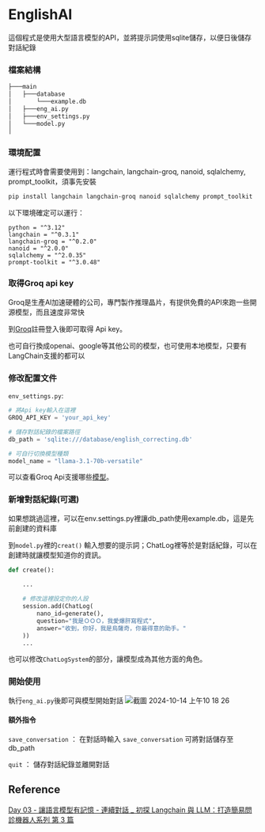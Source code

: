 # EnglishAI

這個程式是使用大型語言模型的API，並將提示詞使用sqlite儲存，以便日後儲存對話紀錄


### 檔案結構

```bash
├───main
│   ├───database
│       └───example.db
│   ├───eng_ai.py
│   ├───env_settings.py
│   └───model.py
│
```

### 環境配置

運行程式時會需要使用到：langchain, langchain-groq, nanoid, sqlalchemy, prompt_toolkit，須事先安裝
``` bash
pip install langchain langchain-groq nanoid sqlalchemy prompt_toolkit
```



以下環境確定可以運行：
```poetry
python = "^3.12"
langchain = "^0.3.1"
langchain-groq = "^0.2.0"
nanoid = "^2.0.0"
sqlalchemy = "^2.0.35"
prompt-toolkit = "^3.0.48"
```


### 取得Groq api key

Groq是生產AI加速硬體的公司，專門製作推理晶片，有提供免費的API來跑一些開源模型，而且速度非常快

到[Groq](https://console.groq.com/keys)註冊登入後即可取得 Api key。

也可自行換成openai、google等其他公司的模型，也可使用本地模型，只要有LangChain支援的都可以



### 修改配置文件

`env_settings.py`:

```Python
# 將Api key輸入在這裡
GROQ_API_KEY = 'your_api_key'

# 儲存對話紀錄的檔案路徑
db_path = 'sqlite:///database/english_correcting.db'

# 可自行切換模型種類
model_name = "llama-3.1-70b-versatile"
```

可以查看Groq Api支援哪些[模型](https://console.groq.com/docs/models)。



### 新增對話紀錄(可選)
如果想跳過這裡，可以在env.settings.py裡讓db_path使用example.db，這是先前創建的資料庫

到`model.py`裡的`creat()` 輸入想要的提示詞；ChatLog裡等於是對話紀錄，可以在創建時就讓模型知道你的資訊。

```Python
def create():
    
    ...

    # 修改這裡設定你的人設
    session.add(ChatLog(
        nano_id=generate(), 
        question="我是ＯＯＯ，我愛爆肝寫程式", 
        answer="收到，你好，我是烏薩奇，你最得意的助手。"
    ))
    ...
```

也可以修改`ChatLogSystem`的部分，讓模型成為其他方面的角色。



### 開始使用

執行`eng_ai.py`後即可與模型開始對話
![截圖 2024-10-14 上午10 18 26](https://github.com/user-attachments/assets/b950e3e8-3a95-4173-ab91-48dd80466c11)

#### 額外指令
`save_conversation` ： 在對話時輸入 `save_conversation` 可將對話儲存至 db_path

`quit` ： 儲存對話紀錄並離開對話



## Reference

[Day 03 - 讓語言模型有記憶 - 連續對話 _ 初探 Langchain 與 LLM：打造簡易問診機器人系列 第 3 篇](https://ithelp.ithome.com.tw/articles/10352230)
